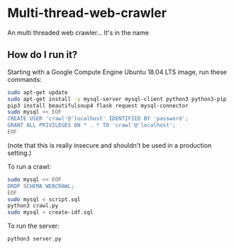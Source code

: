 # Multi-thread-web-crawler
An multi threaded web crawler... It's in the name

## How do I run it?
Starting with a Google Compute Engine Ubuntu 18.04 LTS image, run these commands:
```bash
sudo apt-get update
sudo apt-get install -y mysql-server mysql-client python3 python3-pip
pip3 install beautifulsoup4 flask request mysql-connector
sudo mysql << EOF
CREATE USER 'crawl'@'localhost' IDENTIFIED BY 'password';
GRANT ALL PRIVILEGES ON * . * TO 'crawl'@'localhost';
EOF
```
(note that this is really insecure and shouldn't be used in a production setting.)

To run a crawl:
```bash
sudo mysql << EOF
DROP SCHEMA WEBCRAWL;
EOF
sudo mysql < script.sql
python3 crawl.py
sudo mysql < create-idf.sql
```

To run the server:
```bash
python3 server.py
```
